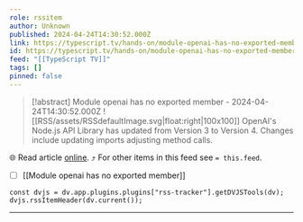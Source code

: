 ```yaml
---
role: rssitem
author: Unknown
published: 2024-04-24T14:30:52.000Z
link: https://typescript.tv/hands-on/module-openai-has-no-exported-member/
id: https://typescript.tv/hands-on/module-openai-has-no-exported-member/
feed: "[[TypeScript TV]]"
tags: []
pinned: false
---
```


> [!abstract] Module openai has no exported member - 2024-04-24T14:30:52.000Z
> ![[RSS/assets/RSSdefaultImage.svg|float:right|100x100]] OpenAI's Node.js API Library has updated from Version 3 to Version 4. Changes include updating imports adjusting method calls.

🌐 Read article [online](https://typescript.tv/hands-on/module-openai-has-no-exported-member/). ⤴ For other items in this feed see `= this.feed`.

- [ ] [[Module openai has no exported member]]

~~~dataviewjs
const dvjs = dv.app.plugins.plugins["rss-tracker"].getDVJSTools(dv);
dvjs.rssItemHeader(dv.current());
~~~

- - -
